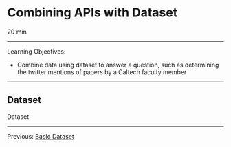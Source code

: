 
# Combining APIs with Dataset

20 min

---

Learning Objectives:

* Combine data using dataset to answer a question, such as determining the
twitter mentions of papers by a Caltech faculty member

---

## Dataset

Dataset 

---

Previous: [Basic Dataset](01-basic-dataset.html)  
